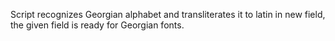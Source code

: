 Script recognizes Georgian alphabet and transliterates it to latin in new field, the given field is ready for Georgian fonts. 
